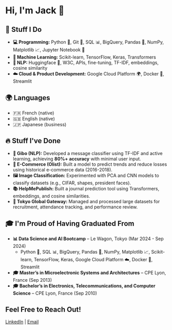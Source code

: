 # Hi, I'm Jack 👋    

## 🚀 Stuff I Do  

- **💻 Programming:** Python 🐍, Git 🔧, SQL 📊, BigQuery, Pandas 🐼, NumPy, Matplotlib 📈, Jupyter Notebook 📓  
- **🤖 Machine Learning:** Scikit-learn, TensorFlow, Keras, Transformers  
- **📝 NLP:** Huggingface 🤗, W3C, APIs, fine-tuning, TF-IDF, embeddings, cosine similarity  
- **☁️ Cloud & Product Development:** Google Cloud Platform 🌍, Docker 🐳, Streamlit  

## 🌍 Languages

- 🇫🇷 French (native)  
- 🇬🇧 English (native)  
- 🇯🇵 Japanese (business)  

## 🔥 Stuff I've Done  

- **📩 Gibo (NLP):** Developed a message classifier using TF-IDF and active learning, achieving **80%+ accuracy** with minimal user input.  
- **🛒 E-Commerce (Olist):** Built a model to predict trends and reduce losses using historical e-commerce data (2016-2018).  
- **🖼️ Image Classification:** Experimented with PCA and CNN models to classify datasets (e.g., CIFAR, shapes, president faces).  
- **📚 HelpMePublish:** Built a journal prediction tool using Transformers, embeddings, and cosine similarities.  
- **🏢 Tokyo Global Gateway:** Managed and processed large datasets for recruitment, attendance tracking, and performance review.  

## 🎓 I'm Proud of Having Graduated From  

- **📊 Data Science and AI Bootcamp** – Le Wagon, Tokyo (Mar 2024 - Sep 2024)  
  - Python 🐍, SQL 📊, BigQuery, Pandas 🐼, NumPy, Matplotlib 📈, Scikit-learn, TensorFlow, Keras, Google Cloud Platform ☁️, Docker 🐳, Streamlit  
- **🎓 Master’s in Microelectronic Systems and Architectures** – CPE Lyon, France (Sep 2013)  
- **🎓 Bachelor’s in Electronics, Telecommunications, and Computer Science** – CPE Lyon, France (Sep 2010)  

## Feel Free to Reach Out!  
[LinkedIn](https://www.linkedin.com/in/jack-dryvers) | [Email](mailto:j.dryvers@proton.me)  
